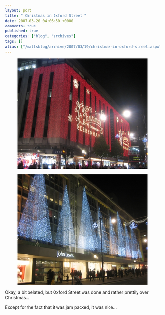 ```yaml
---
layout: post
title: " Christmas in Oxford Street "
date: 2007-03-20 04:05:50 +0000
comments: true
published: true
categories: ["blog", "archives"]
tags: []
alias: ["/mattsblog/archive/2007/03/19/christmas-in-oxford-street.aspx"]
---
```

<!-- more -->

<figure>
  <a href="/images/ChristmasinOxfordStreet_F01D/IMG_3030%5B4%5D.jpg" atomicselection="true">
    <img height="360" src="/images/ChristmasinOxfordStreet_F01D/IMG_3030_thumb%5B2%5D.jpg" width="480">
  </a>
</figure>
<figure>
  <a href="/images/ChristmasinOxfordStreet_F01D/IMG_3033%5B3%5D.jpg" atomicselection="true">
    <img height="360" src="/images/ChristmasinOxfordStreet_F01D/IMG_3033_thumb%5B1%5D.jpg" width="480">
  </a>
</figure>
<p>Okay, a bit belated, but Oxford Street was done and rather prettily over Christmas...</p>
<p>Except for the fact that it was jam packed, it was nice...</p>
